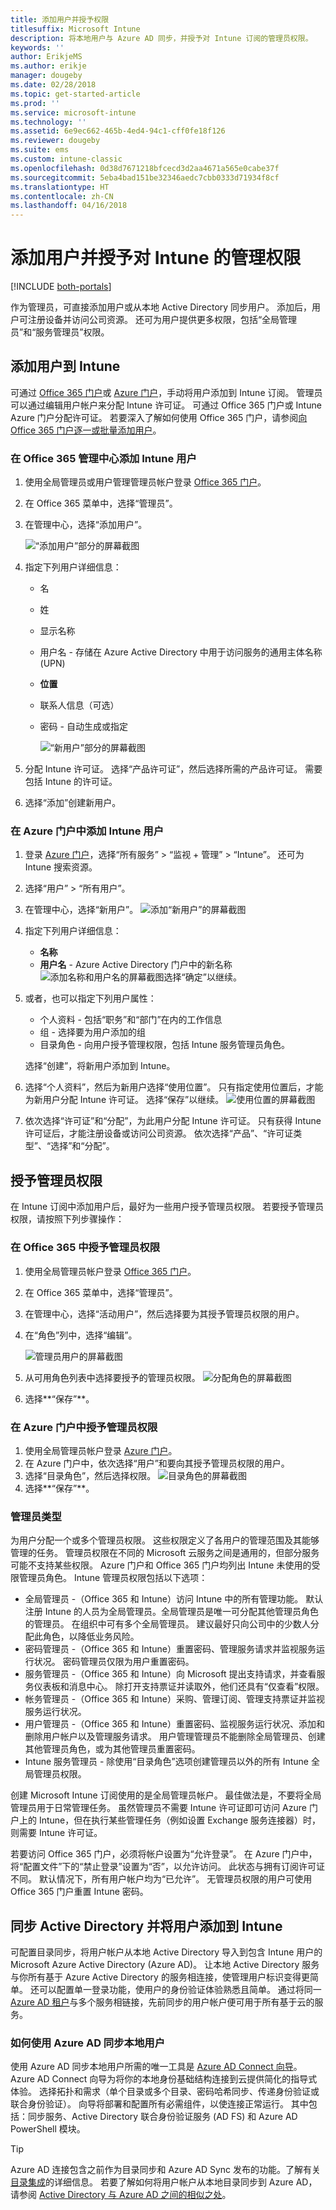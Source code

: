 ```yaml
---
title: 添加用户并授予权限
titlesuffix: Microsoft Intune
description: 将本地用户与 Azure AD 同步，并授予对 Intune 订阅的管理员权限。
keywords: ''
author: ErikjeMS
ms.author: erikje
manager: dougeby
ms.date: 02/28/2018
ms.topic: get-started-article
ms.prod: ''
ms.service: microsoft-intune
ms.technology: ''
ms.assetid: 6e9ec662-465b-4ed4-94c1-cff0fe18f126
ms.reviewer: dougeby
ms.suite: ems
ms.custom: intune-classic
ms.openlocfilehash: 0d38d7671218bfcecd3d2aa4671a565e0cabe37f
ms.sourcegitcommit: 5eba4bad151be32346aedc7cbb0333d71934f8cf
ms.translationtype: HT
ms.contentlocale: zh-CN
ms.lasthandoff: 04/16/2018
---
```

# <a name="add-users-and-grant-administrative-permission-to-intune"></a>添加用户并授予对 Intune 的管理权限

[!INCLUDE [both-portals](./includes/note-for-both-portals.md)]

作为管理员，可直接添加用户或从本地 Active Directory 同步用户。 添加后，用户可注册设备并访问公司资源。 还可为用户提供更多权限，包括“全局管理员”和“服务管理员”权限。

## <a name="add-users-to-intune"></a>添加用户到 Intune
可通过 [Office 365 门户](https://www.office.com/signin)或 [Azure 门户](https://portal.azure.com/#blade/Microsoft_Intune_DeviceSettings/ExtensionLandingBlade/overview)，手动将用户添加到 Intune 订阅。 管理员可以通过编辑用户帐户来分配 Intune 许可证。 可通过 Office 365 门户或 Intune Azure 门户分配许可证。 若要深入了解如何使用 Office 365 门户，请参阅[向 Office 365 门户逐一或批量添加用户](https://support.office.com/article/Add-users-individually-or-in-bulk-to-Office-365-Admin-Help-1970f7d6-03b5-442f-b385-5880b9c256ec)。

### <a name="add-intune-users-in-the-office-365-admin-center"></a>在 Office 365 管理中心添加 Intune 用户
1. 使用全局管理员或用户管理管理员帐户登录 [Office 365 门户](https://www.office.com/signin)。
2. 在 Office 365 菜单中，选择“管理员”。
3. 在管理中心，选择“添加用户”。

   ![“添加用户”部分的屏幕截图](media/office-add-user.png)

4. 指定下列用户详细信息：
   - 名
   - 姓
   - 显示名称
   - 用户名 - 存储在 Azure Active Directory 中用于访问服务的通用主体名称 (UPN)
   - **位置**
   - 联系人信息（可选）
   - 密码 - 自动生成或指定

     ![“新用户”部分的屏幕截图](media/office-add-user-details.png)

5. 分配 Intune 许可证。 选择“产品许可证”，然后选择所需的产品许可证。 需要包括 Intune 的许可证。
6. 选择“添加”创建新用户。

### <a name="add-intune-users-in-the-azure-portal"></a>在 Azure 门户中添加 Intune 用户
1. 登录 [Azure 门户](https://portal.azure.com)，选择“所有服务” > “监视 + 管理” > “Intune”。 还可为 Intune 搜索资源。
2. 选择“用户” > “所有用户”。
3. 在管理中心，选择“新用户”。
   ![添加“新用户”的屏幕截图](media/intune-add-user.png)
4. 指定下列用户详细信息：
   - **名称**
   - **用户名** - Azure Active Directory 门户中的新名称![添加名称和用户名的屏幕截图](media/intune-add-user-info.png)选择“确定”以继续。
5. 或者，也可以指定下列用户属性：
   - 个人资料 - 包括“职务”和“部门”在内的工作信息
   -  组 - 选择要为用户添加的组
   - 目录角色 - 向用户授予管理权限，包括 Intune 服务管理员角色。

   选择“创建”，将新用户添加到 Intune。
6. 选择“个人资料”，然后为新用户选择“使用位置”。 只有指定使用位置后，才能为新用户分配 Intune 许可证。 选择“保存”以继续。
    ![使用位置的屏幕截图](media/intune-add-user-loc.png)
7. 依次选择“许可证”和“分配”，为此用户分配 Intune 许可证。 只有获得 Intune 许可证后，才能注册设备或访问公司资源。 依次选择“产品”、“许可证类型”、“选择”和“分配”。

## <a name="grant-admin-permissions"></a>授予管理员权限

在 Intune 订阅中添加用户后，最好为一些用户授予管理员权限。  若要授予管理员权限，请按照下列步骤操作：

### <a name="give-admin-permissions-in-office-365"></a>在 Office 365 中授予管理员权限
1. 使用全局管理员帐户登录 [Office 365 门户](https://www.office.com/signin)。
2. 在 Office 365 菜单中，选择“管理员”。
3. 在管理中心，选择“活动用户”，然后选择要为其授予管理员权限的用户。

4. 在“角色”列中，选择“编辑”。

    ![管理员用户的屏幕截图](./media/office-assign-roles-open.png)

5. 从可用角色列表中选择要授予的管理员权限。
![分配角色的屏幕截图](./media/office-assign-roles.png)
6. 选择**“保存”**。

### <a name="give-admin-permissions-in-the-azure-portal"></a>在 Azure 门户中授予管理员权限
1. 使用全局管理员帐户登录 [Azure 门户](https://www.office.com/signin)。
2. 在 Azure 门户中，依次选择“用户”和要向其授予管理员权限的用户。
3. 选择“目录角色”，然后选择权限。
  ![目录角色的屏幕截图](./media/add-intune-directory-role.png)
4. 选择**“保存”**。

### <a name="types-of-administrators"></a>管理员类型

为用户分配一个或多个管理员权限。 这些权限定义了各用户的管理范围及其能够管理的任务。 管理员权限在不同的 Microsoft 云服务之间是通用的，但部分服务可能不支持某些权限。 Azure 门户和 Office 365 门户均列出 Intune 未使用的受限管理员角色。 Intune 管理员权限包括以下选项：

- 全局管理员 -（Office 365 和 Intune）访问 Intune 中的所有管理功能。 默认注册 Intune 的人员为全局管理员。全局管理员是唯一可分配其他管理员角色的管理员。 在组织中可有多个全局管理员。 建议最好只向公司中的少数人分配此角色，以降低业务风险。
- 密码管理员 -（Office 365 和 Intune）重置密码、管理服务请求并监视服务运行状况。 密码管理员仅限为用户重置密码。
- 服务管理员 -（Office 365 和 Intune）向 Microsoft 提出支持请求，并查看服务仪表板和消息中心。 除打开支持票证并读取外，他们还具有“仅查看”权限。
- 帐务管理员 -（Office 365 和 Intune）采购、管理订阅、管理支持票证并监视服务运行状况。
- 用户管理员 -（Office 365 和 Intune）重置密码、监视服务运行状况、添加和删除用户帐户以及管理服务请求。 用户管理管理员不能删除全局管理员、创建其他管理员角色，或为其他管理员重置密码。
- Intune 服务管理员 - 除使用“目录角色”选项创建管理员以外的所有 Intune 全局管理员权限。

创建 Microsoft Intune 订阅使用的是全局管理员帐户。 最佳做法是，不要将全局管理员用于日常管理任务。 虽然管理员不需要 Intune 许可证即可访问 Azure 门户上的 Intune，但在执行某些管理任务（例如设置 Exchange 服务连接器）时，则需要 Intune 许可证。

若要访问 Office 365 门户，必须将帐户设置为“允许登录”。 在 Azure 门户中，将“配置文件”下的“禁止登录”设置为“否”，以允许访问。 此状态与拥有订阅许可证不同。 默认情况下，所有用户帐户均为“已允许”。 无管理员权限的用户可使用 Office 365 门户重置 Intune 密码。

## <a name="sync-active-directory-and-add-users-to-intune"></a>同步 Active Directory 并将用户添加到 Intune
可配置目录同步，将用户帐户从本地 Active Directory 导入到包含 Intune 用户的 Microsoft Azure Active Directory (Azure AD)。 让本地 Active Directory 服务与你所有基于 Azure Active Directory 的服务相连接，使管理用户标识变得更简单。 还可以配置单一登录功能，使用户的身份验证体验熟悉且简单。 通过将同一 [Azure AD 租户](https://azure.microsoft.com/documentation/articles/active-directory-aadconnect/)与多个服务相链接，先前同步的用户帐户便可用于所有基于云的服务。

### <a name="how-to-sync-on-premises-users-with-azure-ad"></a>如何使用 Azure AD 同步本地用户
使用 Azure AD 同步本地用户所需的唯一工具是 [Azure AD Connect 向导](https://www.microsoft.com/download/details.aspx?id=47594)。 Azure AD Connect 向导为将你的本地身份基础结构连接到云提供简化的指导式体验。 选择拓扑和需求（单个目录或多个目录、密码哈希同步、传递身份验证或联合身份验证）。 向导将部署和配置所有必需组件，以使连接正常运行。 其中包括：同步服务、Active Directory 联合身份验证服务 (AD FS) 和 Azure AD PowerShell 模块。

> [!TIP]
> Azure AD 连接包含之前作为目录同步和 Azure AD Sync 发布的功能。了解有关[目录集成](http://technet.microsoft.com/library/jj573653.aspx)的详细信息。 若要了解如何将用户帐户从本地目录同步到 Azure AD，请参阅 [Active Directory 与 Azure AD 之间的相似之处](http://technet.microsoft.com/library/dn518177.aspx)。

